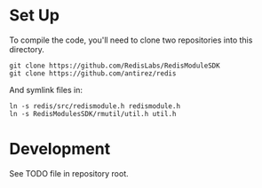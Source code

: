 # Set Up

To compile the code, you'll need to clone two repositories into this directory.

    git clone https://github.com/RedisLabs/RedisModuleSDK
    git clone https://github.com/antirez/redis
    
And symlink files in:

    ln -s redis/src/redismodule.h redismodule.h
    ln -s RedisModulesSDK/rmutil/util.h util.h

# Development

See TODO file in repository root.
